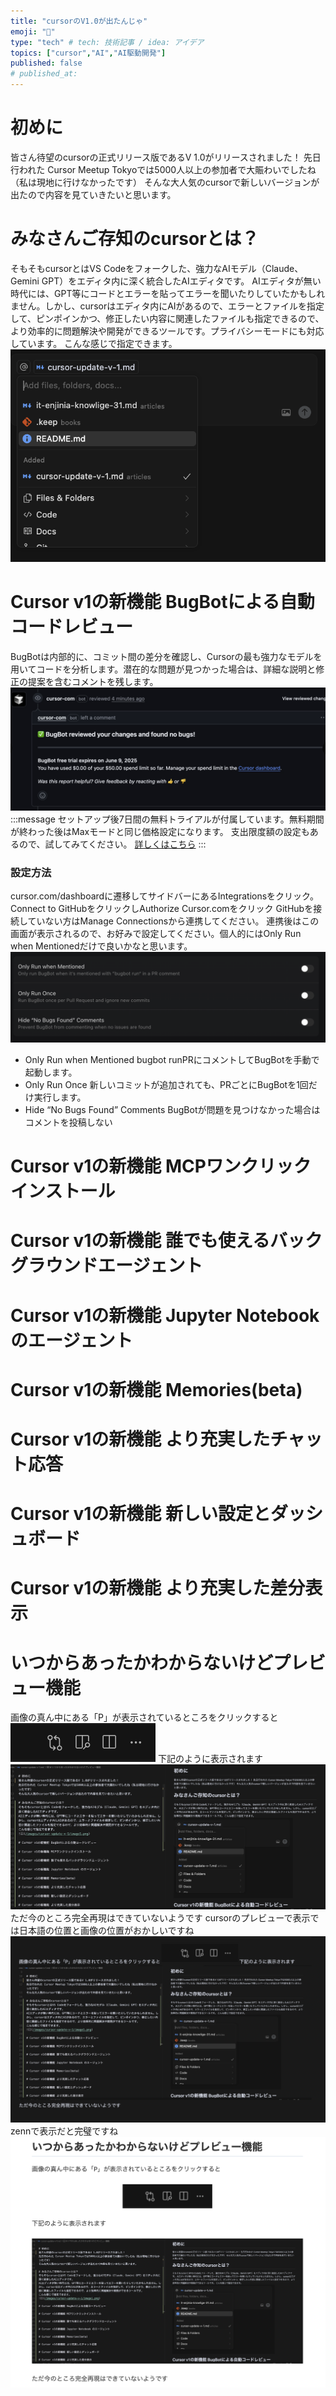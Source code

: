 ```yaml
---
title: "cursorのV1.0が出たんじゃ"
emoji: "📖"
type: "tech" # tech: 技術記事 / idea: アイデア
topics: ["cursor","AI","AI駆動開発"]
published: false
# published_at: 
---
```


# 初めに
皆さん待望のcursorの正式リリース版であるV 1.0がリリースされました！
先日行われた Cursor Meetup Tokyoでは5000人以上の参加者で大賑わいでしたね（私は現地に行けなかったです）
そんな大人気のcursorで新しいバージョンが出たので内容を見ていきたいと思います。

# みなさんご存知のcursorとは？
そもそもcursorとはVS Codeをフォークした、強力なAIモデル（Claude、Gemini GPT）をエディタ内に深く統合したAIエディタです。
AIエディタが無い時代には、GPT等にコードとエラーを貼ってエラーを聞いたりしていたかもしれません。しかし、cursorはエディタ内にAIがあるので、エラーとファイルを指定して、ピンポインかつ、修正したい内容に関連したファイルも指定できるので、より効率的に問題解決や開発ができるツールです。プライバシーモードにも対応しています。
こんな感じで指定できます。
![](/images/cursor-update-v-1/image1.png)
# Cursor v1の新機能 BugBotによる自動コードレビュー
BugBotは内部的に、コミット間の差分を確認し、Cursorの最も強力なモデルを用いてコードを分析します。潜在的な問題が見つかった場合は、詳細な説明と修正の提案を含むコメントを残します。
![](/images/cursor-update-v-1/image6.png)
:::message
セットアップ後7日間の無料トライアルが付属しています。無料期間が終わった後はMaxモードと同じ価格設定になります。
支出限度額の設定もあるので、試してみてください。
[詳しくはこちら](https://docs.cursor.com/bugbot#pricing)
:::
### 設定方法
cursor.com/dashboardに遷移してサイドバーにあるIntegrationsをクリック。
Connect to GitHubをクリックしAuthorize Cursor.comをクリック
GitHubを接続していない方はManage Connectionsから連携してください。
連携後はこの画面が表示されるので、お好みで設定してください。個人的にはOnly Run when Mentionedだけで良いかなと思います。
![](/images/cursor-update-v-1/image7.png)
- Only Run when Mentioned
bugbot runPRにコメントしてBugBotを手動で起動します。
- Only Run Once
新しいコミットが追加されても、PRごとにBugBotを1回だけ実行します。
- Hide “No Bugs Found” Comments
BugBotが問題を見つけなかった場合はコメントを投稿しない

# Cursor v1の新機能 MCPワンクリックインストール

# Cursor v1の新機能 誰でも使えるバックグラウンドエージェント

# Cursor v1の新機能 Jupyter Notebook のエージェント

# Cursor v1の新機能 Memories(beta)

# Cursor v1の新機能 より充実したチャット応答

# Cursor v1の新機能 新しい設定とダッシュボード

# Cursor v1の新機能 より充実した差分表示

# いつからあったかわからないけどプレビュー機能
画像の真ん中にある「P」が表示されているところをクリックすると
![](/images/cursor-update-v-1/image2.png)
下記のように表示されます
![](/images/cursor-update-v-1/image3.png)
ただ今のところ完全再現はできていないようです
cursorのプレビューで表示では日本語の位置と画像の位置がおかしいですね
![](/images/cursor-update-v-1/image4.png)
zennで表示だと完璧ですね
![](/images/cursor-update-v-1/image5.png)